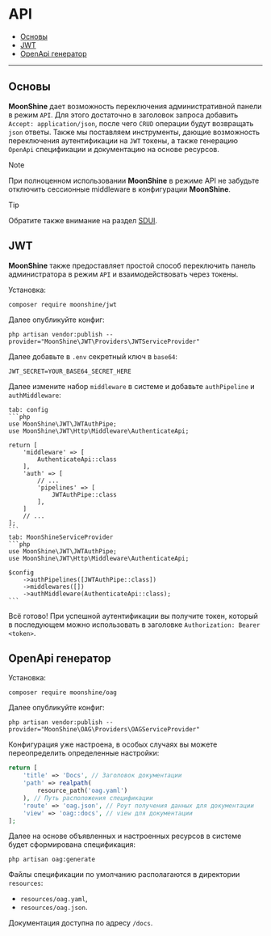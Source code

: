 # API

- [Основы](#basics)
- [JWT](#jwt)
- [OpenApi генератор](#oag)

---

<a name="basics"></a>
## Основы

**MoonShine** дает возможность переключения административной панели в режим `API`.
Для этого достаточно в заголовок запроса добавить `Accept: application/json`, после чего `CRUD` операции будут возвращать `json` ответы.
Также мы поставляем инструменты, дающие возможность переключения аутентификации на `JWT` токены, а также генерацию `OpenApi` спецификации и документацию на основе ресурсов.

> [!NOTE]
> При полноценном использовании **MoonShine** в режиме API не забудьте отключить сессионные middleware в конфигурации **MoonShine**.

> [!TIP]
> Обратите также внимание на раздел [SDUI](/docs/{{version}}/frontend/sdui).

<a name="jwt"></a>
## JWT

**MoonShine** также предоставляет простой способ переключить панель администратора в режим `API` и взаимодействовать через токены.

Установка:

```shell
composer require moonshine/jwt
```

Далее опубликуйте конфиг:

```shell
php artisan vendor:publish --provider="MoonShine\JWT\Providers\JWTServiceProvider"
```

Далее добавьте в `.env` секретный ключ в `base64`:

```dotenv
JWT_SECRET=YOUR_BASE64_SECRET_HERE
```

Далее измените набор `middleware` в системе и добавьте `authPipeline` и `authMiddleware`:

~~~tabs
tab: config
```php
use MoonShine\JWT\JWTAuthPipe;
use MoonShine\JWT\Http\Middleware\AuthenticateApi;

return [
    'middleware' => [
        AuthenticateApi::class
    ],
    'auth' => [
        // ...
        'pipelines' => [
            JWTAuthPipe::class
        ],
    ]
    // ...
];
```
tab: MoonShineServiceProvider
```php
use MoonShine\JWT\JWTAuthPipe;
use MoonShine\JWT\Http\Middleware\AuthenticateApi;

$config
    ->authPipelines([JWTAuthPipe::class])
    ->middlewares([])
    ->authMiddleware(AuthenticateApi::class);
```
~~~

Всё готово! При успешной аутентификации вы получите токен, который в последующем можно использовать в заголовке `Authorization: Bearer <token>`.

<a name="oag"></a>
## OpenApi генератор

Установка:

```shell
composer require moonshine/oag
```

Далее опубликуйте конфиг:

```shell
php artisan vendor:publish --provider="MoonShine\OAG\Providers\OAGServiceProvider"
```

Конфигурация уже настроена, в особых случаях вы можете переопределить определенные настройки:

```php
return [
    'title' => 'Docs', // Заголовок документации
    'path' => realpath(
        resource_path('oag.yaml')
    ), // Путь расположения спецификации
    'route' => 'oag.json', // Роут получения данных для документации
    'view' => 'oag::docs', // view для документации
];
```

Далее на основе объявленных и настроенных ресурсов в системе будет сформирована спецификация:

```shell
php artisan oag:generate
```

Файлы спецификации по умолчанию располагаются в директории `resources`:

- `resources/oag.yaml`,
- `resources/oag.json`.

Документация доступна по адресу `/docs`.

